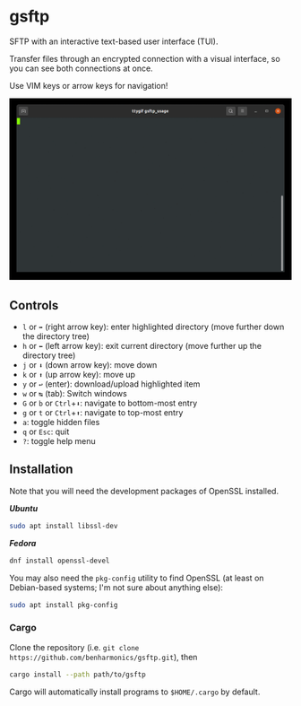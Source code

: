 # gsftp
SFTP with an interactive text-based user interface (TUI).

Transfer files through an encrypted connection with a visual interface, so you can see both connections at once.

Use VIM keys or arrow keys for navigation!

![usage](images/tty.gif)

## Controls

- `l` or `➡` (right arrow key): enter highlighted directory (move further down the directory tree)
- `h` or `⬅` (left arrow key): exit current directory (move further up the directory tree)
- `j` or `⬇` (down arrow key): move down
- `k` or `⬆` (up arrow key): move up
- `y` or `↩` (enter): download/upload highlighted item
- `w` or `↹` (tab): Switch windows
- `G` or `b` or `Ctrl`+`⬇`: navigate to bottom-most entry
- `g` or `t` or `Ctrl`+`⬆`: navigate to top-most entry
- `a`: toggle hidden files
- `q` or `Esc`: quit
- `?`: toggle help menu

## Installation
Note that you will need the development packages of OpenSSL installed.

___Ubuntu___
```bash
sudo apt install libssl-dev
```
___Fedora___
```bash
dnf install openssl-devel
```
You may also need the `pkg-config` utility to find OpenSSL (at least on Debian-based systems; I'm not sure about anything else):
```bash
sudo apt install pkg-config
```

### Cargo

Clone the repository (i.e. `git clone https://github.com/benharmonics/gsftp.git`), then
```bash
cargo install --path path/to/gsftp
```
Cargo will automatically install programs to `$HOME/.cargo` by default.
